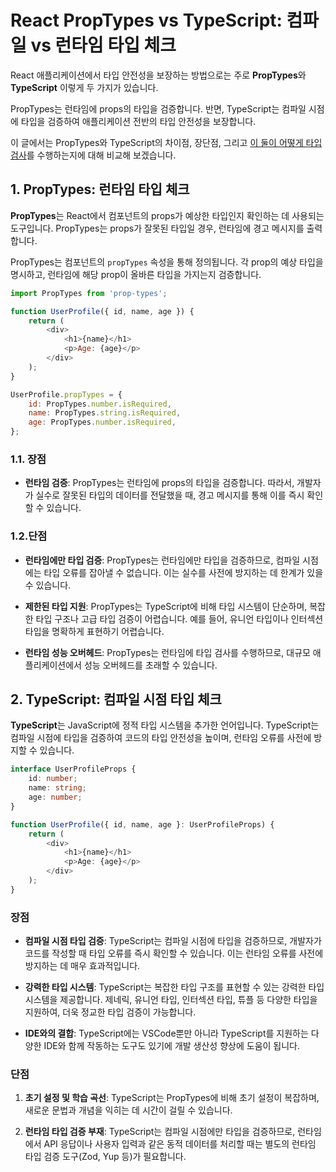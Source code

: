 # React PropTypes vs TypeScript: 컴파일 vs 런타임 타입 체크

React 애플리케이션에서 타입 안전성을 보장하는 방법으로는 주로 **PropTypes**와 **TypeScript** 이렇게 두 가지가 있습니다.

PropTypes는 런타임에 props의 타입을 검증합니다. 반면, TypeScript는 컴파일 시점에 타입을 검증하여 애플리케이션 전반의 타입 안전성을 보장합니다.
 
이 글에서는 PropTypes와 TypeScript의 차이점, 장단점, 그리고 [이 둘이 어떻게 타입 검사](https://devwiki.co.kr/post/typescript-compile-and-runtime)를 수행하는지에 대해 비교해 보겠습니다.

## 1. PropTypes: 런타임 타입 체크

**PropTypes**는 React에서 컴포넌트의 props가 예상한 타입인지 확인하는 데 사용되는 도구입니다.
 PropTypes는 props가 잘못된 타입일 경우, 런타임에 경고 메시지를 출력합니다.

PropTypes는 컴포넌트의 `propTypes` 속성을 통해 정의됩니다. 각 prop의 예상 타입을 명시하고, 런타임에 해당 prop이 올바른 타입을 가지는지 검증합니다.

```javascript
import PropTypes from 'prop-types';

function UserProfile({ id, name, age }) {
    return (
        <div>
            <h1>{name}</h1>
            <p>Age: {age}</p>
        </div>
    );
}

UserProfile.propTypes = {
    id: PropTypes.number.isRequired,
    name: PropTypes.string.isRequired,
    age: PropTypes.number.isRequired,
};
```

### 1.1. 장점

- **런타임 검증**: PropTypes는 런타임에 props의 타입을 검증합니다. 따라서, 개발자가 실수로 잘못된 타입의 데이터를 전달했을 때, 경고 메시지를 통해 이를 즉시 확인할 수 있습니다.

### 1.2.단점

- **런타임에만 타입 검증**: PropTypes는 런타임에만 타입을 검증하므로, 컴파일 시점에는 타입 오류를 잡아낼 수 없습니다. 이는 실수를 사전에 방지하는 데 한계가 있을 수 있습니다.

- **제한된 타입 지원**: PropTypes는 TypeScript에 비해 타입 시스템이 단순하며, 복잡한 타입 구조나 고급 타입 검증이 어렵습니다. 예를 들어, 유니언 타입이나 인터섹션 타입을 명확하게 표현하기 어렵습니다.

- **런타임 성능 오버헤드**: PropTypes는 런타임에 타입 검사를 수행하므로, 대규모 애플리케이션에서 성능 오버헤드를 초래할 수 있습니다.

## 2. TypeScript: 컴파일 시점 타입 체크

**TypeScript**는 JavaScript에 정적 타입 시스템을 추가한 언어입니다.
TypeScript는 컴파일 시점에 타입을 검증하여 코드의 타입 안전성을 높이며, 런타임 오류를 사전에 방지할 수 있습니다.

```typescript
interface UserProfileProps {
    id: number;
    name: string;
    age: number;
}

function UserProfile({ id, name, age }: UserProfileProps) {
    return (
        <div>
            <h1>{name}</h1>
            <p>Age: {age}</p>
        </div>
    );
}
```

### 장점

- **컴파일 시점 타입 검증**: TypeScript는 컴파일 시점에 타입을 검증하므로, 개발자가 코드를 작성할 때 타입 오류를 즉시 확인할 수 있습니다. 이는 런타임 오류를 사전에 방지하는 데 매우 효과적입니다.

- **강력한 타입 시스템**: TypeScript는 복잡한 타입 구조를 표현할 수 있는 강력한 타입 시스템을 제공합니다. 제네릭, 유니언 타입, 인터섹션 타입, 튜플 등 다양한 타입을 지원하여, 더욱 정교한 타입 검증이 가능합니다.

- **IDE와의 결합**: TypeScript에는 VSCode뿐만 아니라 TypeScript를 지원하는 다양한 IDE와 함께 작동하는 도구도 있기에 개발 생산성 향상에 도움이 됩니다.

### 단점

1. **초기 설정 및 학습 곡선**: TypeScript는 PropTypes에 비해 초기 설정이 복잡하며, 새로운 문법과 개념을 익히는 데 시간이 걸릴 수 있습니다.

2. **런타임 타입 검증 부재**: TypeScript는 컴파일 시점에만 타입을 검증하므로, 런타임에서 API 응답이나 사용자 입력과 같은 동적 데이터를 처리할 때는 별도의 런타임 타입 검증 도구(Zod, Yup 등)가 필요합니다.